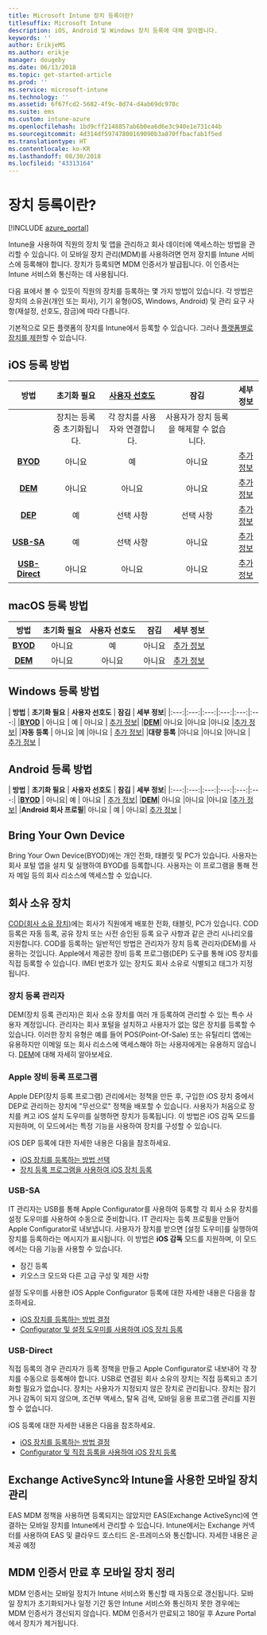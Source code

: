 ```yaml
---
title: Microsoft Intune 장치 등록이란?
titlesuffix: Microsoft Intune
description: iOS, Android 및 Windows 장치 등록에 대해 알아봅니다.
keywords: ''
author: ErikjeMS
ms.author: erikje
manager: dougeby
ms.date: 06/13/2018
ms.topic: get-started-article
ms.prod: ''
ms.service: microsoft-intune
ms.technology: ''
ms.assetid: 6f67fcd2-5682-4f9c-8d74-d4ab69dc978c
ms.suite: ems
ms.custom: intune-azure
ms.openlocfilehash: 1bd9cff2148857ab6b0ea6d6e3c940e1e731c44b
ms.sourcegitcommit: 4d314df59747800169090b3a870ffbacfab1f5ed
ms.translationtype: HT
ms.contentlocale: ko-KR
ms.lasthandoff: 08/30/2018
ms.locfileid: "43313164"
---
```

# <a name="what-is-device-enrollment"></a>장치 등록이란?
[!INCLUDE [azure_portal](./includes/azure_portal.md)]

Intune을 사용하여 직원의 장치 및 앱을 관리하고 회사 데이터에 액세스하는 방법을 관리할 수 있습니다. 이 모바일 장치 관리(MDM)를 사용하려면 먼저 장치를 Intune 서비스에 등록해야 합니다. 장치가 등록되면 MDM 인증서가 발급됩니다. 이 인증서는 Intune 서비스와 통신하는 데 사용됩니다.

다음 표에서 볼 수 있듯이 직원의 장치를 등록하는 몇 가지 방법이 있습니다. 각 방법은 장치의 소유권(개인 또는 회사), 기기 유형(iOS, Windows, Android) 및 관리 요구 사항(재설정, 선호도, 잠금)에 따라 다릅니다.

기본적으로 모든 플랫폼의 장치를 Intune에서 등록할 수 있습니다. 그러나 [플랫폼별로 장치를 제한](enrollment-restrictions-set.md#set-device-type-restrictions)할 수 있습니다.

## <a name="ios-enrollment-methods"></a>iOS 등록 방법

| **방법** |  **초기화 필요** |    [**사용자 선호도**](device-enrollment-program-enroll-ios.md#create-an-apple-enrollment-profile) |   **잠김** | **세부 정보** |
|:---:|:---:|:---:|:---:|:---:|
| | 장치는 등록 중 초기화됩니다. |  각 장치를 사용자와 연결합니다.| 사용자가 장치 등록을 해제할 수 없습니다.  | |
|**[BYOD](#bring-your-own-device)** | 아니요|   예 |   아니요 | [추가 정보](./apple-mdm-push-certificate-get.md)|
|**[DEM](#device-enrollment-manager)**| 아니요 |아니요 |아니요  | [추가 정보](./device-enrollment-program-enroll-ios.md)|
|**[DEP](#apple-device-enrollment-program)**|   예 |   선택 사항 |  선택 사항|[추가 정보](./device-enrollment-program-enroll-ios.md)|
|**[USB-SA](#usb-sa)**| 예 |   선택 사항 |  아니요| [추가 정보](./apple-configurator-setup-assistant-enroll-ios.md)|
|**[USB-Direct](#usb-direct)**| 아니요 |    아니요  | 아니요|[추가 정보](./apple-configurator-direct-enroll-ios.md)|

## <a name="macos-enrollment-methods"></a>macOS 등록 방법

| **방법** |  **초기화 필요** |  **사용자 선호도** | **잠김** | **세부 정보**|
|:---:|:---:|:---:|:---:|:---:|
|**[BYOD](#bring-your-own-device)** | 아니요| 예 | 아니요 | [추가 정보](./macos-enroll.md)|
|**[DEM](#device-enrollment-manager)**| 아니요 |아니요 |아니요  | [추가 정보](./device-enrollment-manager-enroll.md)|


## <a name="windows-enrollment-methods"></a>Windows 등록 방법

| **방법** |  **초기화 필요** |    **사용자 선호도**   |   **잠김** | **세부 정보**|
|:---:|:---:|:---:|:---:|:---:|:---:|
|**[BYOD](#bring-your-own-device)** | 아니요 |  예 |   아니요 | [추가 정보](windows-enroll.md)|
|**[DEM](#device-enrollment-manager)**| 아니요 |아니요 |아니요  |[추가 정보](device-enrollment-manager-enroll.md)|
|**자동 등록** | 아니요 |예 |아니요 | [추가 정보](./windows-enroll.md#enable-windows-10-automatic-enrollment)|
|**대량 등록** |아니요 |아니요 |아니요 | [추가 정보](./windows-bulk-enroll.md) |

## <a name="android-enrollment-methods"></a>Android 등록 방법

| **방법** |  **초기화 필요** |    **사용자 선호도**   |   **잠김** | **세부 정보**|
|:---:|:---:|:---:|:---:|:---:|:---:|
|**[BYOD](#bring-your-own-device)** | 아니요|   예 |   아니요 | [추가 정보](./android-enroll.md)|
|**[DEM](#device-enrollment-manager)**| 아니요 |아니요 |아니요  |[추가 정보](./device-enrollment-manager-enroll.md)|
|**Android 회사 프로필**| 아니요 | 예 | 아니요| [추가 정보](./android-work-profile-enroll.md) |


## <a name="bring-your-own-device"></a>Bring Your Own Device
Bring Your Own Device(BYOD)에는 개인 전화, 태블릿 및 PC가 있습니다. 사용자는 회사 포털 앱을 설치 및 실행하여 BYOD를 등록합니다. 사용자는 이 프로그램을 통해 전자 메일 등의 회사 리소스에 액세스할 수 있습니다.

## <a name="corporate-owned-device"></a>회사 소유 장치
[COD(회사 소유 장치)](corporate-identifiers-add.md)에는 회사가 직원에게 배포한 전화, 태블릿, PC가 있습니다. COD 등록은 자동 등록, 공유 장치 또는 사전 승인된 등록 요구 사항과 같은 관리 시나리오를 지원합니다. COD를 등록하는 일반적인 방법은 관리자가 장치 등록 관리자(DEM)를 사용하는 것입니다. Apple에서 제공한 장비 등록 프로그램(DEP) 도구를 통해 iOS 장치를 직접 등록할 수 있습니다. IMEI 번호가 있는 장치도 회사 소유로 식별되고 태그가 지정됩니다.

### <a name="device-enrollment-manager"></a>장치 등록 관리자
DEM(장치 등록 관리자)은 회사 소유 장치를 여러 개 등록하여 관리할 수 있는 특수 사용자 계정입니다. 관리자는 회사 포털을 설치하고 사용자가 없는 많은 장치를 등록할 수 있습니다. 이러한 장치 유형은 예를 들어 POS(Point-Of-Sale) 또는 유틸리티 앱에는 유용하지만 이메일 또는 회사 리소스에 액세스해야 하는 사용자에게는 유용하지 않습니다. [DEM](./device-enrollment-manager-enroll.md)에 대해 자세히 알아보세요. 

### <a name="apple-device-enrollment-program"></a>Apple 장비 등록 프로그램
Apple DEP(장치 등록 프로그램) 관리에서는 정책을 만든 후, 구입한 iOS 장치 중에서 DEP로 관리하는 장치에 "무선으로" 정책을 배포할 수 있습니다. 사용자가 처음으로 장치를 켜고 iOS 설치 도우미를 실행하면 장치가 등록됩니다. 이 방법은 iOS 감독 모드를 지원하며, 이 모드에서는 특정 기능을 사용하여 장치를 구성할 수 있습니다.

iOS DEP 등록에 대한 자세한 내용은 다음을 참조하세요.

- [iOS 장치를 등록하는 방법 선택](ios-enroll.md)
- [장치 등록 프로그램을 사용하여 iOS 장치 등록](https://docs.microsoft.com/intune/device-restrictions-ios#device-enrollment-program)

### <a name="usb-sa"></a>USB-SA
IT 관리자는 USB를 통해 Apple Configurator를 사용하여 등록할 각 회사 소유 장치를 설정 도우미를 사용하여 수동으로 준비합니다. IT 관리자는 등록 프로필을 만들어 Apple Configurator로 내보냅니다. 사용자가 장치를 받으면 [설정 도우미]를 실행하여 장치를 등록하라는 메시지가 표시됩니다. 이 방법은 **iOS 감독** 모드를 지원하며, 이 모드에서는 다음 기능을 사용할 수 있습니다.
  - 잠긴 등록
  - 키오스크 모드와 다른 고급 구성 및 제한 사항

설정 도우미를 사용한 iOS Apple Configurator 등록에 대한 자세한 내용은 다음을 참조하세요.

- [iOS 장치를 등록하는 방법 결정](enrollment-method-choose-ios.md)
- [Configurator 및 설정 도우미를 사용하여 iOS 장치 등록](apple-configurator-setup-assistant-enroll-ios.md)

### <a name="usb-direct"></a>USB-Direct
직접 등록의 경우 관리자가 등록 정책을 만들고 Apple Configurator로 내보내어 각 장치를 수동으로 등록해야 합니다. USB로 연결된 회사 소유의 장치는 직접 등록되고 초기화할 필요가 없습니다. 장치는 사용자가 지정되지 않은 장치로 관리됩니다. 장치는 잠기거나 감독이 되지 않으며, 조건부 액세스, 탈옥 검색, 모바일 응용 프로그램 관리를 지원할 수 없습니다.

iOS 등록에 대한 자세한 내용은 다음을 참조하세요.

- [iOS 장치를 등록하는 방법 결정](enrollment-method-choose-ios.md)
- [Configurator 및 직접 등록을 사용하여 iOS 장치 등록](apple-configurator-direct-enroll-ios.md)

## <a name="mobile-device-management-with-exchange-activesync-and-intune"></a>Exchange ActiveSync와 Intune을 사용한 모바일 장치 관리
EAS MDM 정책을 사용하면 등록되지는 않았지만 EAS(Exchange ActiveSync)에 연결하는 모바일 장치를 Intune에서 관리할 수 있습니다. Intune에서는 Exchange 커넥터를 사용하여 EAS 및 클라우드 호스티드 온-프레미스와 통신합니다. 자세한 내용은 곧 제공 예정

## <a name="mobile-device-cleanup-after-mdm-certificate-expiration"></a>MDM 인증서 만료 후 모바일 장치 정리

MDM 인증서는 모바일 장치가 Intune 서비스와 통신할 때 자동으로 갱신됩니다. 모바일 장치가 초기화되거나 일정 기간 동안 Intune 서비스와 통신하지 못한 경우에는 MDM 인증서가 갱신되지 않습니다. MDM 인증서가 만료되고 180일 후 Azure Portal에서 장치가 제거됩니다.
